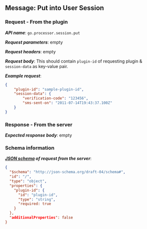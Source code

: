 ## Message: Put into User Session
 
### Request - From the plugin

***API name***: `go.processor.session.put`

***Request parameters***: empty

***Request headers***: empty

***Request body***: This should contain `plugin-id` of requesting plugin & `session-data` as key-value pair.

***Example request***:

```json
{
    "plugin-id": "sample-plugin-id",
    "session-data": {
        "verification-code": "123456",
        "sms-sent-on": "2011-07-14T19:43:37.100Z"
    }
}
```

### Response - From the server

***Expected response body***: empty

### Schema information

***[JSON schema](http://json-schema.org) of request from the server***:

```json
{
  "$schema": "http://json-schema.org/draft-04/schema#",
  "id": "/",
  "type": "object",
  "properties": {
    "plugin-id": {
      "id": "plugin-id",
      "type": "string",
      "required: true
    }
  },
  "additionalProperties": false
}
```
